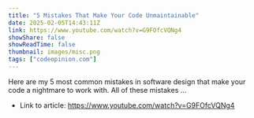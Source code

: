 ```yaml
---
title: "5 Mistakes That Make Your Code Unmaintainable"
date: 2025-02-05T14:43:11Z
link: https://www.youtube.com/watch?v=G9FOfcVQNg4
showShare: false
showReadTime: false
thumbnail: images/misc.png
tags: ["codeopinion.com"]
---
```

Here are my 5 most common mistakes in software design that make your code a nightmare to work with. All of these mistakes ...

- Link to article: https://www.youtube.com/watch?v=G9FOfcVQNg4